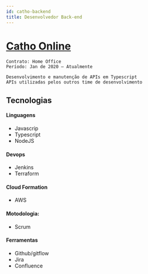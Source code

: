 ```yaml
---
id: catho-backend
title: Desenvolvedor Back-end
---
```

# [Catho Online](https://www.catho.com.br/)
```
Contrato: Home Office
Período: Jan de 2020 – Atualmente
```

```
Desenvolvimento e manutenção de APIs em Typescript
APIs utilizadas pelos outros time de desenvolvimento
```
## Tecnologias
#### Linguagens
 - Javascrip
 - Typescript
 - NodeJS
#### Devops
 - Jenkins
 - Terraform
#### Cloud Formation
 - AWS
#### Motodologia:
 - Scrum
#### Ferramentas
 - Github/gitflow
 - Jira
 - Confluence
